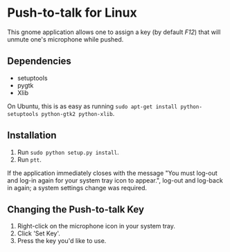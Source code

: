 # Push-to-talk for Linux

This gnome application allows one to assign a key (by default *F12*) that will unmute one's microphone while pushed.

## Dependencies

 - setuptools
 - pygtk
 - Xlib

On Ubuntu, this is as easy as running ``sudo apt-get install python-setuptools python-gtk2 python-xlib``.

## Installation

 1. Run ``sudo python setup.py install``.
 2. Run ``ptt``.
 
If the application immediately closes with the message "You must log-out and log-in again for your system tray icon to appear.", log-out and log-back in again; a system settings change was required.

## Changing the Push-to-talk Key

 1. Right-click on the microphone icon in your system tray.
 2. Click 'Set Key'.
 3. Press the key you'd like to use.

